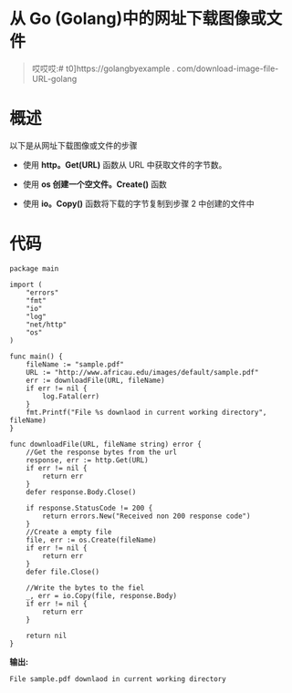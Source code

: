 # 从 Go (Golang)中的网址下载图像或文件

> 哎哎哎:# t0]https://golangbyexample . com/download-image-file-URL-golang

# 概述

以下是从网址下载图像或文件的步骤

*   使用 **http。Get(URL)** 函数从 URL 中获取文件的字节数。

*   使用 **os 创建一个空文件。Create()** 函数

*   使用 **io。Copy()** 函数将下载的字节复制到步骤 2 中创建的文件中

# 代码

```
package main

import (
	"errors"
	"fmt"
	"io"
	"log"
	"net/http"
	"os"
)

func main() {
	fileName := "sample.pdf"
	URL := "http://www.africau.edu/images/default/sample.pdf"
	err := downloadFile(URL, fileName)
	if err != nil {
		log.Fatal(err)
	}
	fmt.Printf("File %s downlaod in current working directory", fileName)
}

func downloadFile(URL, fileName string) error {
	//Get the response bytes from the url
	response, err := http.Get(URL)
	if err != nil {
		return err
	}
	defer response.Body.Close()

	if response.StatusCode != 200 {
		return errors.New("Received non 200 response code")
	}
	//Create a empty file
	file, err := os.Create(fileName)
	if err != nil {
		return err
	}
	defer file.Close()

	//Write the bytes to the fiel
	_, err = io.Copy(file, response.Body)
	if err != nil {
		return err
	}

	return nil
} 
```

**输出:**

```
File sample.pdf downlaod in current working directory
```